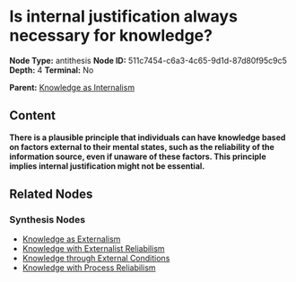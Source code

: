 # Is internal justification always necessary for knowledge?

**Node Type:** antithesis
**Node ID:** 511c7454-c6a3-4c65-9d1d-87d80f95c9c5
**Depth:** 4
**Terminal:** No

**Parent:** [Knowledge as Internalism](knowledge-as-internalism-synthesis-fb7e1520-b441-4961-9b0a-60439049917f.md)

## Content

**There is a plausible principle that individuals can have knowledge based on factors external to their mental states, such as the reliability of the information source, even if unaware of these factors. This principle implies internal justification might not be essential.**

## Related Nodes

### Synthesis Nodes

- [Knowledge as Externalism](knowledge-as-externalism-synthesis-138fcc70-6011-4bbc-a511-aa9ec386c0c6.md)
- [Knowledge with Externalist Reliabilism](knowledge-with-externalist-reliabilism-synthesis-546c33af-2b92-41d3-adee-a080d75ca2b9.md)
- [Knowledge through External Conditions](knowledge-through-external-conditions-synthesis-7a8c8892-bc3f-4bcb-9d5e-55a691163972.md)
- [Knowledge with Process Reliabilism](knowledge-with-process-reliabilism-synthesis-d0a51f4f-839b-4c43-b226-024dec9710c3.md)
